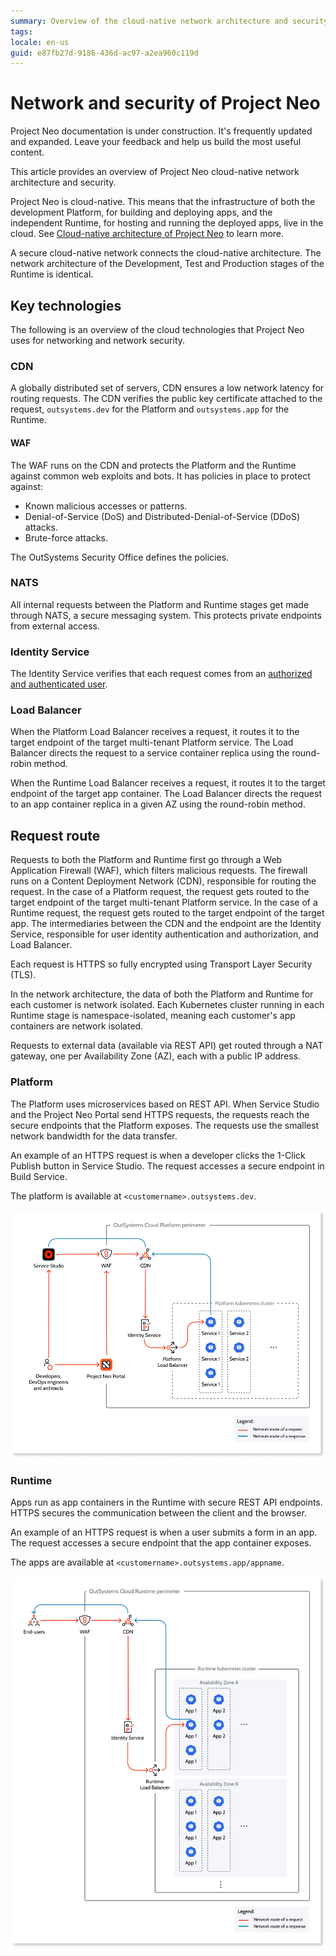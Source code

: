 ```yaml
---
summary: Overview of the cloud-native network architecture and security of Project Neo.
tags: 
locale: en-us
guid: e87fb27d-9186-436d-ac97-a2ea960c119d
---
```


# Network and security of Project Neo

<div class="info" markdown="1">

Project Neo documentation is under construction. It's frequently updated and expanded. Leave your feedback and help us build the most useful content.

</div>

This article provides an overview of Project Neo cloud-native network architecture and security.

Project Neo is cloud-native. This means that the infrastructure of both the development Platform, for building and deploying apps, and the independent Runtime, for hosting and running the deployed apps, live in the cloud. See [Cloud-native architecture of Project Neo](intro.md) to learn more.

A secure cloud-native network connects the cloud-native architecture. The network architecture of the Development, Test and Production stages of the Runtime is identical.

## Key technologies

The following is an overview of the cloud technologies that Project Neo uses for networking and network security.

### CDN

A globally distributed set of servers, CDN ensures a low network latency for routing requests. The CDN verifies the public key certificate attached to the request, `outsystems.dev` for the Platform and `outsystems.app` for the Runtime.

#### WAF

The WAF runs on the CDN and protects the Platform and the Runtime against common web exploits and bots. It has policies in place to protect against:

* Known malicious accesses or patterns.
* Denial-of-Service (DoS) and Distributed-Denial-of-Service (DDoS) attacks.
* Brute-force attacks.

The OutSystems Security Office defines the policies.

### NATS

All internal requests between the Platform and Runtime stages get made through NATS, a secure messaging system. This protects private endpoints from external access.

### Identity Service

The Identity Service verifies that each request comes from an [authorized and authenticated user](../manage-users.md).

### Load Balancer

When the Platform Load Balancer receives a request, it routes it to the target endpoint of the target multi-tenant Platform service. The Load Balancer directs the request to a service container replica using the round-robin method.

When the Runtime Load Balancer receives a request, it routes it to the target endpoint of the target app container. The Load Balancer directs the request to an app container replica in a given AZ using the round-robin method.

## Request route

Requests to both the Platform and Runtime first go through a Web Application Firewall (WAF), which filters malicious requests. The firewall runs on a Content Deployment Network (CDN), responsible for routing the request. In the case of a Platform request, the request gets routed to the target endpoint of the target multi-tenant Platform service. In the case of a Runtime request, the request gets routed to the target endpoint of the target app. The intermediaries between the CDN and the endpoint are the Identity Service, responsible for user identity authentication and authorization, and Load Balancer.

Each request is HTTPS so fully encrypted using Transport Layer Security (TLS).

In the network architecture, the data of both the Platform and Runtime for each customer is network isolated. Each Kubernetes cluster running in each Runtime stage is namespace-isolated, meaning each customer's app containers are network isolated.

Requests to external data (available via REST API) get routed through a NAT gateway, one per Availability Zone (AZ), each with a public IP address.

### Platform

The Platform uses microservices based on REST API. When Service Studio and the Project Neo Portal send HTTPS requests, the requests reach the secure endpoints that the Platform exposes. The requests use the smallest network bandwidth for the data transfer.

An example of an HTTPS request is when a developer clicks the 1-Click Publish button in Service Studio. The request accesses a secure endpoint in Build Service.

The platform is available at `<customername>.outsystems.dev`.

![Platform network architecture](images/cloud-network-platform-diag.png "Platform network architecture")

### Runtime

Apps run as app containers in the Runtime with secure REST API endpoints. HTTPS secures the communication between the client and the browser. 

An example of an HTTPS request is when a user submits a form in an app. The request accesses a secure endpoint that the app container exposes.

The apps are available at `<customername>.outsystems.app/appname`.

![Runtime network architecture](images/cloud-network-runtime-diag.png "Runtime network architecture") 
